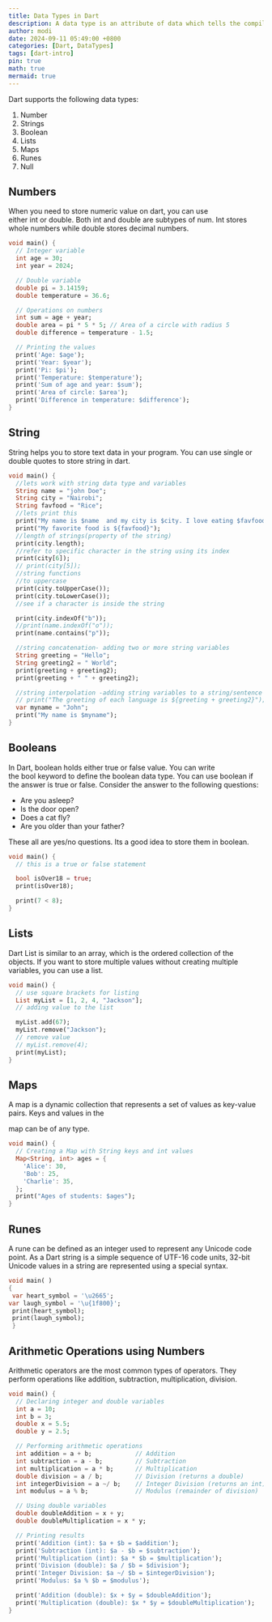 ```yaml
---
title: Data Types in Dart
description: A data type is an attribute of data which tells the compiler or interpreter how the programmer intends to use the data.
author: modi
date: 2024-09-11 05:49:00 +0800
categories: [Dart, DataTypes]
tags: [dart-intro]
pin: true
math: true
mermaid: true
---
```


Dart supports the following data types:

1. Number
2. Strings
3. Boolean
4. Lists
5. Maps
6. Runes
7. Null


## Numbers

When you need to store numeric value on dart, you can use either int or double. Both int and double are subtypes of num. Int stores whole numbers while double stores decimal numbers.

```dart
void main() {
  // Integer variable
  int age = 30;
  int year = 2024;

  // Double variable
  double pi = 3.14159;
  double temperature = 36.6;

  // Operations on numbers
  int sum = age + year;
  double area = pi * 5 * 5; // Area of a circle with radius 5
  double difference = temperature - 1.5;

  // Printing the values
  print('Age: $age');
  print('Year: $year');
  print('Pi: $pi');
  print('Temperature: $temperature');
  print('Sum of age and year: $sum');
  print('Area of circle: $area');
  print('Difference in temperature: $difference');
}
```

## String

String helps you to store text data in your program. You can use single or double quotes to store string in dart.

```dart
void main() {
  //lets work with string data type and variables
  String name = "john Doe";
  String city = "Nairobi";
  String favfood = "Rice";
  //lets print this
  print("My name is $name  and my city is $city. I love eating $favfood ");
  print("My favorite food is ${favfood}");
  //length of strings(property of the string)
  print(city.length);
  //refer to specific character in the string using its index
  print(city[6]);
  // print(city[5]);
  //string functions
  //to uppercase
  print(city.toUpperCase());
  print(city.toLowerCase());
  //see if a character is inside the string

  print(city.indexOf("b"));
  //print(name.indexOf("o"));
  print(name.contains("p"));

  //string concatenation- adding two or more string variables
  String greeting = "Hello";
  String greeting2 = " World";
  print(greeting + greeting2);
  print(greeting + " " + greeting2);

  //string interpolation -adding string variables to a string/sentence
  // print("The greeting of each language is ${greeting + greeting2}");
  var myname = "John";
  print("My name is $myname");
}
```

## Booleans

In Dart, boolean holds either true or false value. You can write the bool keyword to define the boolean data type. You can use boolean if the answer is true or false. Consider the answer to the following questions:

- Are you asleep?
- Is the door open?
- Does a cat fly?
- Are you older than your father?

These all are yes/no questions. Its a good idea to store them in boolean.

```dart
void main() {
  // this is a true or false statement

  bool isOver18 = true;
  print(isOver18);

  print(7 < 8);
}
```

## Lists

Dart List is similar to an array, which is the ordered collection of the objects. If you want to store multiple values without creating multiple variables, you can use a list.


```dart
void main() {
  // use square brackets for listing
  List myList = [1, 2, 4, "Jackson"];
  // adding value to the list

  myList.add(67);
  myList.remove("Jackson");
  // remove value
  // myList.remove(4);
  print(myList);
}
```

## Maps

A map is a dynamic collection that represents a set of values ​as key-value pairs. Keys and values ​in the

map can be of any type.

```dart
void main() {
  // Creating a Map with String keys and int values
  Map<String, int> ages = {
    'Alice': 30,
    'Bob': 25,
    'Charlie': 35,
  };
  print("Ages of students: $ages");
}
```



## Runes

A rune can be defined as an integer used to represent any Unicode code point. As a Dart string is a simple sequence of UTF-16 code units, 32-bit Unicode values in a string are represented using a special syntax.


```dart
void main( )
{
 var heart_symbol = '\u2665'; 
var laugh_symbol = '\u{1f800}';
 print(heart_symbol);
 print(laugh_symbol);
 }
```


## Arithmetic Operations using Numbers

Arithmetic operators are the most common types of operators. They perform operations like addition, subtraction, multiplication, division.

```dart
void main() {
  // Declaring integer and double variables
  int a = 10;
  int b = 3;
  double x = 5.5;
  double y = 2.5;

  // Performing arithmetic operations
  int addition = a + b;            // Addition
  int subtraction = a - b;         // Subtraction
  int multiplication = a * b;      // Multiplication
  double division = a / b;         // Division (returns a double)
  int integerDivision = a ~/ b;    // Integer Division (returns an int)
  int modulus = a % b;             // Modulus (remainder of division)

  // Using double variables
  double doubleAddition = x + y;
  double doubleMultiplication = x * y;

  // Printing results
  print('Addition (int): $a + $b = $addition');
  print('Subtraction (int): $a - $b = $subtraction');
  print('Multiplication (int): $a * $b = $multiplication');
  print('Division (double): $a / $b = $division');
  print('Integer Division: $a ~/ $b = $integerDivision');
  print('Modulus: $a % $b = $modulus');

  print('Addition (double): $x + $y = $doubleAddition');
  print('Multiplication (double): $x * $y = $doubleMultiplication');
}
```
